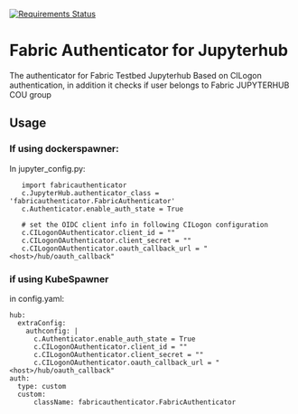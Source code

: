 [![Requirements Status](https://requires.io/github/fabric-testbed/fabricauthenticator/requirements.svg?branch=vouch)](https://requires.io/github/fabric-testbed/fabricauthenticator/requirements/?branch=vouch)

# Fabric Authenticator for Jupyterhub

The authenticator for Fabric Testbed Jupyterhub
Based on CILogon authentication, in addition it checks if user belongs to Fabric JUPYTERHUB COU group

## Usage
### If using dockerspawner:

In jupyter_config.py:

```
   import fabricauthenticator
   c.JupyterHub.authenticator_class = 'fabricauthenticator.FabricAuthenticator'
   c.Authenticator.enable_auth_state = True

   # set the OIDC client info in following CILogon configuration
   c.CILogonOAuthenticator.client_id = ""
   c.CILogonOAuthenticator.client_secret = ""
   c.CILogonOAuthenticator.oauth_callback_url = "<host>/hub/oauth_callback"
```

### if using KubeSpawner

in config.yaml:

```
hub:
  extraConfig:
    authconfig: |
      c.Authenticator.enable_auth_state = True
      c.CILogonOAuthenticator.client_id = ""
      c.CILogonOAuthenticator.client_secret = ""
      c.CILogonOAuthenticator.oauth_callback_url = "<host>/hub/oauth_callback"
auth:
  type: custom
  custom:
      className: fabricauthenticator.FabricAuthenticator
```
